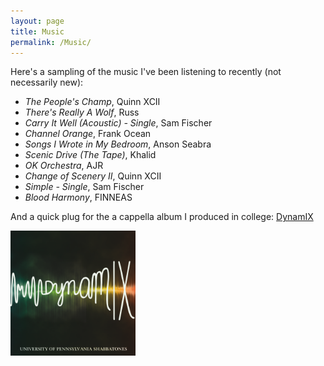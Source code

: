 ```yaml
---
layout: page
title: Music
permalink: /Music/
---
```

Here's a sampling of the music I've been listening to recently (not necessarily new):
- *The People's Champ*, Quinn XCII
- *There's Really A Wolf*, Russ
- *Carry It Well (Acoustic) - Single*, Sam Fischer
- *Channel Orange*, Frank Ocean
- *Songs I Wrote in My Bedroom*, Anson Seabra
- *Scenic Drive (The Tape)*, Khalid
- *OK Orchestra*, AJR
- *Change of Scenery II*, Quinn XCII
- *Simple - Single*, Sam Fischer
- *Blood Harmony*, FINNEAS

And a quick plug for the a cappella album I produced in college: [DynamIX](https://open.spotify.com/album/1I6PeHr9GHensKAAa79PgG)  

<img src="/images/DynamIX_album_art.png" alt="" width="200" align="left"/>
